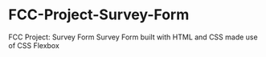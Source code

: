 # FCC-Project-Survey-Form
FCC Project: Survey Form
Survey Form built with HTML and CSS
  made use of CSS Flexbox
